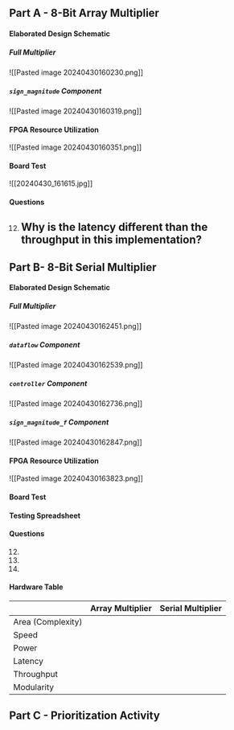 ## Part A - 8-Bit Array Multiplier
#### Elaborated Design Schematic
##### Full Multiplier
![[Pasted image 20240430160230.png]]
##### `sign_magnitude` Component
![[Pasted image 20240430160319.png]]
#### FPGA Resource Utilization
![[Pasted image 20240430160351.png]]
#### Board Test
![[20240430_161615.jpg]]
#### Questions
12. Why is the latency different than the throughput in this implementation?
	- 
## Part B-  8-Bit Serial Multiplier
#### Elaborated Design Schematic
##### Full Multiplier
![[Pasted image 20240430162451.png]]
##### `dataflow` Component
![[Pasted image 20240430162539.png]]
##### `controller` Component
![[Pasted image 20240430162736.png]]
##### `sign_magnitude_f` Component
![[Pasted image 20240430162847.png]]
#### FPGA Resource Utilization
![[Pasted image 20240430163823.png]]
#### Board Test

#### Testing Spreadsheet

#### Questions
12. 
13. 
14. 
#### Hardware Table

|                   | Array Multiplier | Serial Multiplier |
| ----------------- | ---------------- | ----------------- |
| Area (Complexity) |                  |                   |
| Speed             |                  |                   |
| Power             |                  |                   |
| Latency           |                  |                   |
| Throughput        |                  |                   |
| Modularity        |                  |                   |

## Part C - Prioritization Activity
